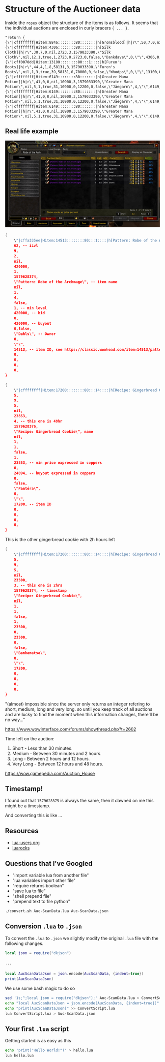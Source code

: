 # Structure of the Auctioneer data

Inside the `ropes` object the structure of the items is as follows. It seems that the individual auctions are enclosed in curly bracers `{ ... }`. 

```
"return {
{\"|cffffffff|Hitem:8846::::::::80:::::::|h[Gromsblood]|h|r\",50,7,0,nil,350750,2,1579033390,\"Gromsblood\",nil,2,1,true,1,350750,0,510000,0,false,\"Kursad\",4,\"\",8846,0,0,0,0,},
{\"|cffffffff|Hitem:4306::::::::80:::::::|h[Silk Cloth]|h|r\",30,7,0,nil,2723,3,1579033390,\"Silk Cloth\",nil,12,1,true,1,2723,0,2723,0,false,\"Dankdave\",0,\"\",4306,0,0,0,0,},
{\"|cff0070dd|Hitem:13100::::::::80:::1::::|h[Furen's Boots]|h|r\",44,4,1,8,58131,3,1579033390,\"Furen's Boots\",nil,1,3,true,39,58131,0,70000,0,false,\"Whodps\",0,\"\",13100,0,0,0,0,},
{\"|cffffffff|Hitem:6149::::::::80:::::::|h[Greater Mana Potion]|h|r\",41,0,0,nil,10900,3,1579033390,\"Greater Mana Potion\",nil,5,1,true,31,10900,0,12200,0,false,\"Jäegarn\",4,\"\",6149,0,0,0,0,},
{\"|cffffffff|Hitem:6149::::::::80:::::::|h[Greater Mana Potion]|h|r\",41,0,0,nil,10900,3,1579033390,\"Greater Mana Potion\",nil,5,1,true,31,10900,0,12200,0,false,\"Jäegarn\",4,\"\",6149,0,0,0,0,},
{\"|cffffffff|Hitem:6149::::::::80:::::::|h[Greater Mana Potion]|h|r\",41,0,0,nil,10900,3,1579033390,\"Greater Mana Potion\",nil,5,1,true,31,10900,0,12200,0,false,\"Jäegarn\",4,\"\",6149,0,0,0,0,},
```

## Real life example

![](../assets/screen.png)

```lua
{
    \"|cffa335ee|Hitem:14513::::::::80:::1::::|h[Pattern: Robe of the Archmage]|h|r\", -- item string
    62, -- iLvl
    9,
    2,
    nil,
    420000,
    1,
    1579628374,
    \"Pattern: Robe of the Archmage\", -- item name
    nil,
    1,
    4,
    false,
    1, -- min level 
    420000, -- bid
    0,
    420000, -- buyout
    0,false,
    \"Dahls\", -- Owner
    0,
    \"\",
    14513, -- item ID, see https://classic.wowhead.com/item=14513/pattern-robe-of-the-archmage
    0,
    0,
    0,
    0,
}
```

```lua
{
    \"|cffffffff|Hitem:17200::::::::80:::14::::|h[Recipe: Gingerbread Cookie]|h|r\",
    5,
    9,
    5,
    nil,
    23853,
    4, -- this one is 48hr 
    1579628376,
    \"Recipe: Gingerbread Cookie\", name
    nil,
    1,
    1,
    false,
    1,
    23853, -- min price expressed in coppers
    0,
    24094, -- buyout expressed in coppers
    0,
    false,
    \"Pantéra\",
    0,
    \"\",
    17200, -- item ID 
    0,
    0,
    0,
    0,
}
```

This is the other gingerbread cookie with 2h hours left

```lua
{
    \"|cffffffff|Hitem:17200::::::::80:::14::::|h[Recipe: Gingerbread Cookie]|h|r\",
    5,
    9,
    5,
    nil,
    23500,
    3, -- this one is 2hrs 
    1579628374, -- timestamp 
    \"Recipe: Gingerbread Cookie\",
    nil,
    1,
    1,
    false,
    1,
    23500,
    0,
    23500,
    0,
    false,
    \"Bankamatsa\",
    0,
    \"\",
    17200,
    0,
    0,
    0,
    0,
}
```

"(almost) impossible since the server only returns an integer refering to short, medium, long and very long. so until you keep track of all auctions and are lucky to find the moment when this information changes, there'll be no way..."

https://www.wowinterface.com/forums/showthread.php?t=2602


Time left on the auction:
1. Short - Less than 30 minutes.
2. Medium - Between 30 minutes and 2 hours.
3. Long - Between 2 hours and 12 hours.
4. Very Long - Between 12 hours and 48 hours.

https://wow.gamepedia.com/Auction_House

## Timestamp! 

I found out that `1579628375` is always the same, then it dawned on me this
might be a timestamp.

And converting this is like ... 

## Resources

* [lua-users.org](http://lua-users.org/wiki/JsonModules)
* [luarocks](https://github.com/luarocks/luarocks/wiki/Using-LuaRocks)

## Questions that I've Googled

* "import variable lua from another file"
* "lua variables import other file"
* "require returns boolean"
* "save lua to file"
* "shell prepend file" 
* "prepend text to file python"

```bash
./convert.sh Auc-ScanData.lua Auc-ScanData.json
```

## Conversion `.lua` to `.json`

To convert the `.lua` to `.json` we slightly modify the original `.lua` file with the following changes.

```lua
local json = require("dkjson")

...

local AucScanDataJson = json.encode(AucScanData, {indent=true})
print(AucScanDataJson)
```

We use some bash magic to do so

```bash
sed '1s;^;local json = require("dkjson");' Auc-ScanData.lua > ConvertScript.lua
echo "local AucScanDataJson = json.encode(AucScanData, {indent=true})" >> ConvertScript.lua
echo "print(AucScanDataJson)" >> ConvertScript.lua
lua ConvertScript.lua > Auc-ScanData.json
```

## Your first `.lua` script

Getting started is as easy as this

```bash
echo 'print("Hello World!")' > hello.lua 
lua hello.lua
```
